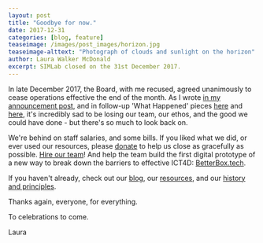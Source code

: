 ```yaml
---
layout: post
title: "Goodbye for now."
date: 2017-12-31
categories: [blog, feature]
teaseimage: /images/post_images/horizon.jpg
teaseimage-alttext: "Photograph of clouds and sunlight on the horizon"
author: Laura Walker McDonald
excerpt: SIMLab closed on the 31st December 2017.
---
```


In late December 2017, the Board, with me recused, agreed unanimously to cease operations effective the end of the month. As I wrote [in my announcement post](http://simlab.org/blog/2017/09/06/simlab-is-closing/), and in follow-up 'What Happened' pieces [here](http://simlab.org/blog/2017/12/13/what-happened-part-i/) and [here](http://simlab.org/blog/2017/12/19/what-happened-part-ii/), it's incredibly sad to be losing our team, our ethos, and the good we could have done - but there's so much to look back on.

We're behind on staff salaries, and some bills. If you liked what we did, or ever used our resources, please [donate](https://www.paypal.me/simlab/35) to help us close as gracefully as possible. [Hire our team](http://simlab.org/team)! And help the team build the first digital prototype of a new way to break down the barriers to effective ICT4D: [BetterBox.tech](http://www.BetterBox.tech).

If you haven't already, check out our [blog](http://www.simlab.org/blog), our [resources](http://www.simlab.org/resources), and our [history and principles](http://www.simlab.org/about).

Thanks again, everyone, for everything.

To celebrations to come.

Laura
